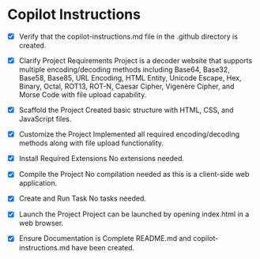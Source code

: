# Copilot Instructions

- [x] Verify that the copilot-instructions.md file in the .github directory is created.

- [x] Clarify Project Requirements
  Project is a decoder website that supports multiple encoding/decoding methods including Base64, Base32, Base58, Base85, URL Encoding, HTML Entity, Unicode Escape, Hex, Binary, Octal, ROT13, ROT-N, Caesar Cipher, Vigenère Cipher, and Morse Code with file upload capability.

- [x] Scaffold the Project
  Created basic structure with HTML, CSS, and JavaScript files.

- [x] Customize the Project
  Implemented all required encoding/decoding methods along with file upload functionality.

- [x] Install Required Extensions
  No extensions needed.

- [x] Compile the Project
  No compilation needed as this is a client-side web application.

- [x] Create and Run Task
  No tasks needed.

- [x] Launch the Project
  Project can be launched by opening index.html in a web browser.

- [x] Ensure Documentation is Complete
  README.md and copilot-instructions.md have been created.
